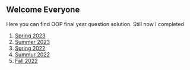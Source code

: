 ## Welcome Everyone 
Here you can find OOP final year question solution.
Still now I completed 
1. [Spring 2023](src/Spring_2023)
2. [Summer 2023](src/Summer_2023)
3. [Spring 2022](src/Spring_2022)
4. [Summur 2022](src/Summer_2022)
5. [Fall 2022](src/Fall_2022)